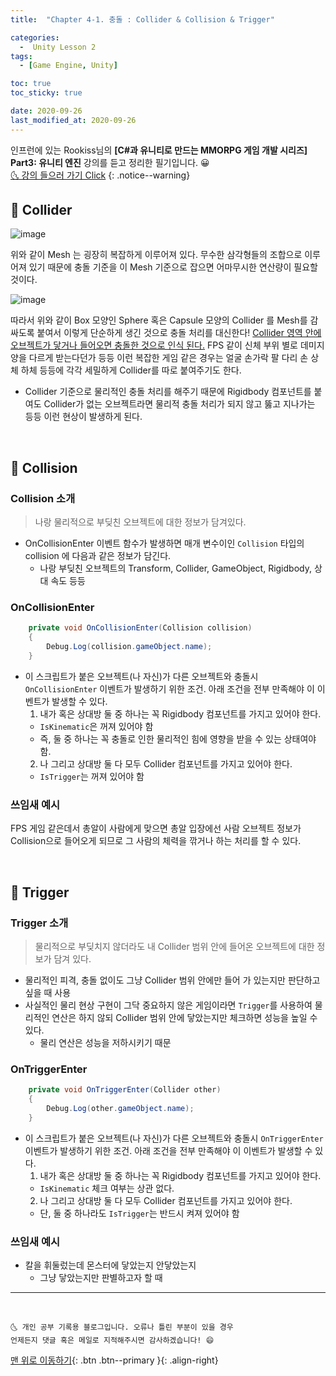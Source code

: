 ```yaml
---
title:  "Chapter 4-1. 충돌 : Collider & Collision & Trigger" 

categories:
  -  Unity Lesson 2
tags:
  - [Game Engine, Unity]

toc: true
toc_sticky: true

date: 2020-09-26
last_modified_at: 2020-09-26
---
```


인프런에 있는 Rookiss님의 **[C#과 유니티로 만드는 MMORPG 게임 개발 시리즈] Part3: 유니티 엔진** 강의를 듣고 정리한 필기입니다. 😀  
[🌜 강의 들으러 가기 Click](https://www.inflearn.com/course/MMORPG-유니티)
{: .notice--warning}

## 🚖 Collider

![image](https://user-images.githubusercontent.com/42318591/94339956-f09e3200-0038-11eb-9f2e-360642c08c98.png)

위와 같이 Mesh 는 굉장히 복잡하게 이루어져 있다. 무수한 삼각형들의 조합으로 이루어져 있기 때문에 충돌 기준을 이 Mesh 기준으로 잡으면 어마무시한 연산량이 필요할 것이다.

![image](https://user-images.githubusercontent.com/42318591/94339994-44108000-0039-11eb-9ebd-530069de8831.png)

따라서 위와 같이 Box 모양인 Sphere 혹은 Capsule 모양의 Collider 를 Mesh를 감싸도록 붙여서 이렇게 단순하게 생긴 것으로 충돌 처리를 대신한다! <u>Collider 영역 안에 오브젝트가 닿거나 들어오면 충돌한 것으로 인식 된다.</u> FPS 같이 신체 부위 별로 데미지양을 다르게 받는다던가 등등 이런 복잡한 게임 같은 경우는 얼굴 손가락 팔 다리 손 상체 하체 등등에 각각 세밀하게 Collider를 따로 붙여주기도 한다. 

- Collider 기준으로 물리적인 충돌 처리를 해주기 때문에 Rigidbody 컴포넌트를 붙여도 Collider가 없는 오브젝트라면 물리적 충돌 처리가 되지 않고 뚫고 지나가는 등등 이런 현상이 발생하게 된다.

<br>

## 🚖 Collision

### Collision 소개

> 나랑 물리적으로 부딪친 오브젝트에 대한 정보가 담겨있다.

- OnCollisionEnter 이벤트 함수가 발생하면 매개 변수이인 `Collision` 타입의 collision 에 다음과 같은 정보가 담긴다.
  - 나랑 부딪친 오브젝트의 Transform, Collider, GameObject, Rigidbody, 상대 속도 등등

### OnCollisionEnter 

```c#
    private void OnCollisionEnter(Collision collision)
    {
        Debug.Log(collision.gameObject.name);
    }
```

- 이 스크립트가 붙은 오브젝트(나 자신)가 다른 오브젝트와 충돌시 `OnCollisionEnter` 이벤트가 발생하기 위한 조건. 아래 조건을 전부 만족해야 이 이벤트가 발생할 수 있다.
  1. 내가 혹은 상대방 둘 중 하나는 꼭 Rigidbody 컴포넌트를 가지고 있어야 한다. 
    - `IsKinematic`은 꺼져 있어야 함
    - 즉, 둘 중 하나는 꼭 충돌로 인한 물리적인 힘에 영향을 받을 수 있는 상태여야 함.
  2. 나 그리고 상대방 둘 다 모두 Collider 컴포넌트를 가지고 있어야 한다.
    - `IsTrigger`는 꺼져 있어야 함

### 쓰임새 예시

FPS 게임 같은데서 총알이 사람에게 맞으면 총알 입장에선 사람 오브젝트 정보가 Collision으로 들어오게 되므로 그 사람의 체력을 깎거나 하는 처리를 할 수 있다.

<br>

## 🚖 Trigger

### Trigger 소개

> 물리적으로 부딪치지 않더라도 내 Collider 범위 안에 들어온 오브젝트에 대한 정보가 담겨 있다.

- 물리적인 피격, 충돌 없이도 그냥 Collider 범위 안에만 들어 가 있는지만 판단하고 싶을 때 사용
- 사실적인 물리 현상 구현이 그닥 중요하지 않은 게임이라면 `Trigger`를 사용하여 물리적인 연산은 하지 않되 Collider 범위 안에 닿았는지만 체크하면 성능을 높일 수 있다. 
  - 물리 연산은 성능을 저하시키기 때문

### OnTriggerEnter

```c#
    private void OnTriggerEnter(Collider other)
    {
        Debug.Log(other.gameObject.name);
    }
```

- 이 스크립트가 붙은 오브젝트(나 자신)가 다른 오브젝트와 충돌시 `OnTriggerEnter` 이벤트가 발생하기 위한 조건. 아래 조건을 전부 만족해야 이 이벤트가 발생할 수 있다.
  1. 내가 혹은 상대방 둘 중 하나는 꼭 Rigidbody 컴포넌트를 가지고 있어야 한다. 
    - `IsKinematic` 체크 여부는 상관 없다.
  2. 나 그리고 상대방 둘 다 모두 Collider 컴포넌트를 가지고 있어야 한다.
    - 단, 둘 중 하나라도 `IsTrigger`는 반드시 켜져 있어야 함

### 쓰임새 예시

- 칼을 휘둘렀는데 몬스터에 닿았는지 안닿았는지
  - 그냥 닿았는지만 판별하고자 할 때

***
<br>

    🌜 개인 공부 기록용 블로그입니다. 오류나 틀린 부분이 있을 경우 
    언제든지 댓글 혹은 메일로 지적해주시면 감사하겠습니다! 😄

[맨 위로 이동하기](#){: .btn .btn--primary }{: .align-right}